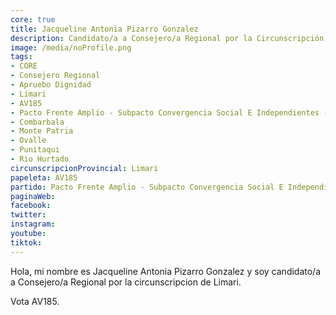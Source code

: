 ```yaml
---
core: true
title: Jacqueline Antonia Pizarro Gonzalez
description: Candidato/a a Consejero/a Regional por la Circunscripción de Limari
image: /media/noProfile.png
tags:
- CORE
- Consejero Regional
- Apruebo Dignidad
- Limari
- AV185
- Pacto Frente Amplio - Subpacto Convergencia Social E Independientes - Independientes
- Combarbala
- Monte Patria
- Ovalle
- Punitaqui
- Rio Hurtado
circunscripcionProvincial: Limari
papeleta: AV185
partido: Pacto Frente Amplio - Subpacto Convergencia Social E Independientes - Independientes
paginaWeb:
facebook:
twitter:
instagram:
youtube:
tiktok:
---
```

Hola, mi nombre es Jacqueline Antonia Pizarro Gonzalez y soy candidato/a a Consejero/a Regional por la circunscripcion de Limari.

Vota AV185.